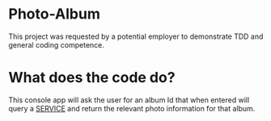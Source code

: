 # Photo-Album
This project was requested by a potential employer to demonstrate TDD and general coding competence. 

# What does the code do?
This console app will ask the user for an album Id that when entered will query a [SERVICE](https://jsonplaceholder.typicode.com/photos) and return the relevant photo information for that album.





